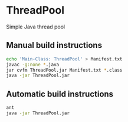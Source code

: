 # ThreadPool
Simple Java thread pool

## Manual build instructions
```bash
echo 'Main-Class: ThreadPool' > Manifest.txt
javac -g:none *.java
jar cvfm ThreadPool.jar Manifest.txt *.class
java -jar ThreadPool.jar
```
## Automatic build instructions
```bash
ant
java -jar ThreadPool.jar
```

